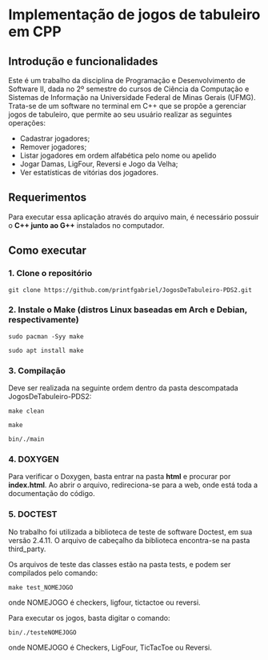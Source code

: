# Implementação de jogos de tabuleiro em CPP

## Introdução e funcionalidades
  Este é um trabalho da disciplina de Programação e Desenvolvimento de Software II, dada no 2º semestre do cursos de Ciência da Computação e Sistemas de Informação na Universidade Federal de Minas Gerais (UFMG). Trata-se de um software no terminal em C++ que se propõe a gerenciar jogos de tabuleiro, que permite ao seu usuário realizar as seguintes operações:
<ul>
    <li>Cadastrar jogadores;</li>
    <li>Remover jogadores;</li>
    <li>Listar jogadores em ordem alfabética pelo nome ou apelido</li>
    <li>Jogar Damas, LigFour, Reversi e Jogo da Velha;</li>
    <li>Ver estatísticas de vitórias dos jogadores.</li>
  </ul>
 
  
## Requerimentos
Para executar essa aplicação através do arquivo main, é necessário possuir o <strong>C++ junto ao G++</strong> instalados no computador.


## Como executar

### 1. Clone o repositório

```git clone https://github.com/printfgabriel/JogosDeTabuleiro-PDS2.git```

### 2. Instale o Make (distros Linux baseadas em Arch e Debian, respectivamente)

```sudo pacman -Syy make``` 

```sudo apt install make```

### 3. Compilação
Deve ser realizada na seguinte ordem dentro da pasta descompatada JogosDeTabuleiro-PDS2:

```make clean```

```make```

```bin/./main```

### 4. DOXYGEN

Para verificar o Doxygen, basta entrar na pasta <strong>html</strong> e procurar por <strong>index.html</strong>. Ao abrir o arquivo, redireciona-se para a web, onde está toda a documentação do código.

### 5. DOCTEST

No trabalho foi utilizada a biblioteca de teste de software Doctest, em sua versão 2.4.11. O arquivo de cabeçalho da biblioteca encontra-se na pasta third_party.

Os arquivos de teste das classes estão na pasta tests, e podem ser compilados pelo comando:

```make test_NOMEJOGO```

onde NOMEJOGO é checkers, ligfour, tictactoe ou reversi.

Para executar os jogos, basta digitar o comando:

```bin/./testeNOMEJOGO```

onde NOMEJOGO é Checkers, LigFour, TicTacToe ou Reversi.